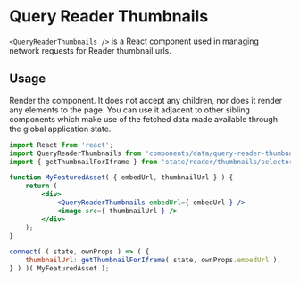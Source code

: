 # Query Reader Thumbnails

`<QueryReaderThumbnails />` is a React component used in managing network requests for Reader thumbnail urls.

## Usage

Render the component. It does not accept any children, nor does it render any elements to the page. You can use it adjacent to other sibling components which make use of the fetched data made available through the global application state.

```jsx
import React from 'react';
import QueryReaderThumbnails from 'components/data/query-reader-thumbnail';
import { getThumbnailForIframe } from 'state/reader/thumbnails/selectors';

function MyFeaturedAsset( { embedUrl, thumbnailUrl } ) {
	return (
		<div>
			<QueryReaderThumbnails embedUrl={ embedUrl } />
			<image src={ thumbnailUrl } />
		</div>
	);
}

connect( ( state, ownProps ) => ( {
	thumbnailUrl: getThumbnailForIframe( state, ownProps.embedUrl ),
} ) )( MyFeaturedAsset );
```
